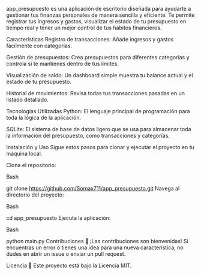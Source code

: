 app_presupuesto es una aplicación de escritorio diseñada para ayudarte a gestionar tus finanzas personales de manera sencilla y eficiente. 
Te permite registrar tus ingresos y gastos, visualizar el estado de tu presupuesto en tiempo real y tener un mejor control de tus hábitos financieros.

Características 
Registro de transacciones: Añade ingresos y gastos fácilmente con categorías.

Gestión de presupuestos: Crea presupuestos para diferentes categorías y controla si te mantienes dentro de tus límites.

Visualización de saldo: Un dashboard simple muestra tu balance actual y el estado de tu presupuesto.

Historial de movimientos: Revisa todas tus transacciones pasadas en un listado detallado.

Tecnologías Utilizadas 
Python: El lenguaje principal de programación para toda la lógica de la aplicación.

SQLite: El sistema de base de datos ligero que se usa para almacenar toda la información del presupuesto, como transacciones y categorías.

Instalación y Uso 
Sigue estos pasos para clonar y ejecutar el proyecto en tu máquina local.

Clona el repositorio:

Bash

git clone https://github.com/Somax711/app_presupuesto.git
Navega al directorio del proyecto:

Bash

cd app_presupuesto
Ejecuta la aplicación:

Bash

python main.py
Contribuciones 🤝
¡Las contribuciones son bienvenidas! Si encuentras un error o tienes una idea para una nueva característica, no dudes en abrir un issue o enviar un pull request.

Licencia 📄
Este proyecto está bajo la Licencia MIT.
